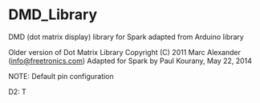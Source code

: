 DMD_Library
===========

DMD (dot matrix display) library for Spark adapted from Arduino library

Older version of Dot Matrix Library Copyright (C) 2011 Marc Alexander (info@freetronics.com)
Adapted for Spark by Paul Kourany, May 22, 2014

NOTE: Default pin configuration

D2: T
